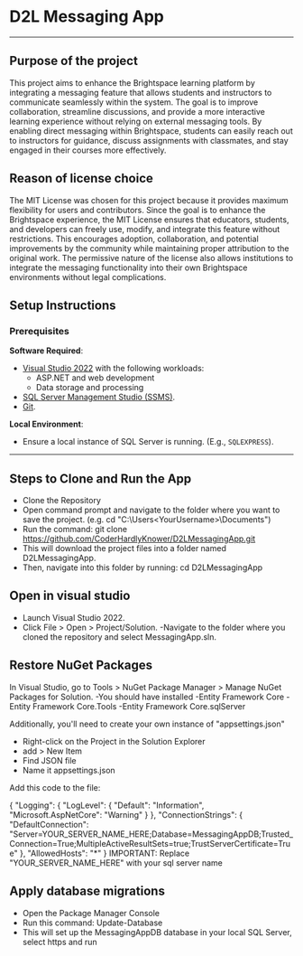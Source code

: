 # D2L Messaging App

---

## **Purpose of the project**

This project aims to enhance the Brightspace learning platform by integrating a messaging feature that allows students and instructors to communicate seamlessly within the system. The goal is to improve collaboration, streamline discussions, and provide a more interactive learning experience without relying on external messaging tools. By enabling direct messaging within Brightspace, students can easily reach out to instructors for guidance, discuss assignments with classmates, and stay engaged in their courses more effectively.

## **Reason of license choice**

The MIT License was chosen for this project because it provides maximum flexibility for users and contributors. Since the goal is to enhance the Brightspace experience, the MIT License ensures that educators, students, and developers can freely use, modify, and integrate this feature without restrictions. This encourages adoption, collaboration, and potential improvements by the community while maintaining proper attribution to the original work. The permissive nature of the license also allows institutions to integrate the messaging functionality into their own Brightspace environments without legal complications.

## **Setup Instructions**

### Prerequisites
 **Software Required**:
   - [Visual Studio 2022](https://visualstudio.microsoft.com/) with the following workloads:
     - ASP.NET and web development
     - Data storage and processing
   - [SQL Server Management Studio (SSMS)](https://learn.microsoft.com/en-us/sql/ssms/download-sql-server-management-studio-ssms).
   - [Git](https://git-scm.com/).

 **Local Environment**:
   - Ensure a local instance of SQL Server is running. (E.g., `SQLEXPRESS`).

---

## Steps to Clone and Run the App
- Clone the Repository
- Open command prompt and navigate to the folder where you want to save the project. 
(e.g. cd "C:\Users\<YourUsername>\Documents")
- Run the command: git clone https://github.com/CoderHardlyKnower/D2LMessagingApp.git
- This will download the project files into a folder named D2LMessagingApp. 
- Then, navigate into this folder by running:  cd D2LMessagingApp

## Open in visual studio
- Launch Visual Studio 2022.
- Click File > Open > Project/Solution.
-Navigate to the folder where you cloned the repository and select MessagingApp.sln.

## Restore NuGet Packages
In Visual Studio, go to Tools > NuGet Package Manager > Manage NuGet Packages for Solution.
-You should have installed
 -Entity Framework Core
 -Entity Framework Core.Tools
 -Entity Framework Core.sqlServer

Additionally, you'll need to create your own instance of "appsettings.json"
- Right-click on the Project in the Solution Explorer
- add > New Item
- Find JSON file
- Name it appsettings.json

Add this code to the file:

{
  "Logging": {
    "LogLevel": {
      "Default": "Information",
      "Microsoft.AspNetCore": "Warning"
    }
  },
  "ConnectionStrings": {
    "DefaultConnection": "Server=YOUR_SERVER_NAME_HERE;Database=MessagingAppDB;Trusted_Connection=True;MultipleActiveResultSets=true;TrustServerCertificate=True"
  },
  "AllowedHosts": "*"
}
IMPORTANT:
Replace "YOUR_SERVER_NAME_HERE" with your sql server name

## Apply database migrations
- Open the Package Manager Console 
- Run this command: Update-Database
- This will set up the MessagingAppDB database in your local SQL Server, select https and run
